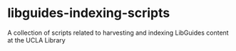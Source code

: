 # libguides-indexing-scripts
A collection of scripts related to harvesting and indexing LibGuides content at the UCLA Library
